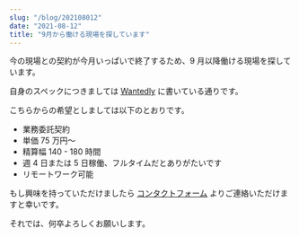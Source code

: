```yaml
---
slug: "/blog/202108012"
date: "2021-08-12"
title: "9月から働ける現場を探しています"
---
```


今の現場との契約が今月いっぱいで終了するため、9 月以降働ける現場を探しています。

自身のスペックにつきましては [Wantedly](https://www.wantedly.com/users/125337597) に書いている通りです。

こちらからの希望としましては以下のとおりです。

- 業務委託契約
- 単価 75 万円〜
- 精算幅 140 - 180 時間
- 週 4 日または 5 日稼働、フルタイムだとありがたいです
- リモートワーク可能

もし興味を持っていただけましたら [コンタクトフォーム](https://kk-web.link/contact) よりご連絡いただけますと幸いです。

それでは、何卒よろしくお願いします。
